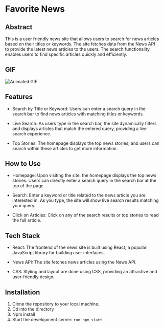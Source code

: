
# Favorite News

## Abstract
This is a user friendly news site that allows users to search for news articles based on their titles or keywords. The site fetches data from the News API to provide the latest news articles to the users. The search functionality enables users to find specific articles quickly and efficiently.

## GIF

![Animated GIF](https://media.giphy.com/media/RS65HCl1PvagWsrXIa/giphy.gif)


## Features
- Search by Title or Keyword: Users can enter a search query in the search bar to find news articles with matching titles or keywords.

- Live Search: As users type in the search bar, the site dynamically filters and displays articles that match the entered query, providing a live search experience.

- Top Stories: The homepage displays the top news stories, and users can search within these articles to get more information.

## How to Use
- Homepage: Upon visiting the site, the homepage displays the top news stories. Users can directly enter a search query in the search bar at the top of the page.

- Search: Enter a keyword or title related to the news article you are interested in. As you type, the site will show live search results matching your query.

- Click on Articles: Click on any of the search results or top stories to read the full article.

## Tech Stack
- React: The frontend of the news site is built using React, a popular JavaScript library for building user interfaces.

- News API: The site fetches news articles using the News API.

- CSS: Styling and layout are done using CSS, providing an attractive and user-friendly design.

## Installation
1. Clone the repository to your local machine.
2. Cd into the directory 
3. Npm install
4. Start the development server:  ``run npm start``
